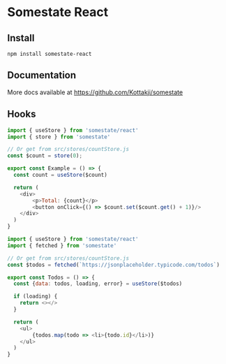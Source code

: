 # Somestate React

## Install

```npm install somestate-react```

## Documentation

More docs available at https://github.com/Kottakji/somestate

## Hooks

```js
import { useStore } from 'somestate/react'
import { store } from 'somestate'

// Or get from src/stores/countStore.js
const $count = store(0);

export const Example = () => {
  const count = useStore($count)

  return (
    <div>
        <p>Total: {count}</p>
        <button onClick={() => $count.set($count.get() + 1)}/>
    </div>
  )
}
```

```js
import { useStore } from 'somestate/react'
import { fetched } from 'somestate'

// Or get from src/stores/countStore.js
const $todos = fetched(`https://jsonplaceholder.typicode.com/todos`)

export const Todos = () => {
  const {data: todos, loading, error} = useStore($todos)

  if (loading) {
    return <></>
  }

  return (
    <ul>
        {todos.map(todo => <li>{todo.id}</li>)}
    </ul>
  )
}
```
